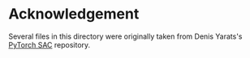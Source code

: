 # Acknowledgement
Several files in this directory were originally taken from Denis Yarats's [PyTorch SAC](https://github.com/denisyarats/pytorch_sac/) repository. 